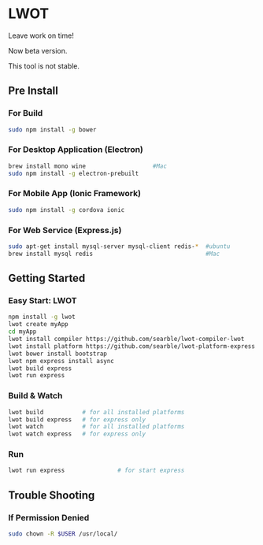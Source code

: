 # LWOT

Leave work on time!

Now beta version.

This tool is not stable.

## Pre Install

### For Build

```bash
sudo npm install -g bower
```

### For Desktop Application (Electron)

```bash
brew install mono wine                   #Mac
sudo npm install -g electron-prebuilt
```

### For Mobile App (Ionic Framework)

```bash
sudo npm install -g cordova ionic
```

### For Web Service (Express.js)

```bash
sudo apt-get install mysql-server mysql-client redis-*  #ubuntu
brew install mysql redis                                #Mac
```

## Getting Started

### Easy Start: LWOT

```bash
npm install -g lwot
lwot create myApp
cd myApp
lwot install compiler https://github.com/searble/lwot-compiler-lwot
lwot install platform https://github.com/searble/lwot-platform-express
lwot bower install bootstrap
lwot npm express install async
lwot build express
lwot run express
```

### Build & Watch

```bash
lwot build           # for all installed platforms
lwot build express   # for express only
lwot watch           # for all installed platforms
lwot watch express   # for express only
```

### Run

```bash
lwot run express               # for start express
```

## Trouble Shooting

### If Permission Denied

```bash
sudo chown -R $USER /usr/local/
```
